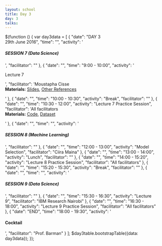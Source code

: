 ```yaml
---
layout: school
title: Day 3
day: 3
talks:
---
```


$(function () {
        var day3data = [
            {
                "date": "DAY 3 <br> 29th June 2016",
                "time": "",
                "activity": '<h5 class="text-center">SESSION 7 (Data Science)</h5>',
                "facilitator": ""
            },
            {
                "date": "",
                "time": "9:00 - 10:00",
                "activity": '<p class="text-warning">Lecture 7 </p>',
                "facilitator": 'Moustapha Cisse<br> <b>Materials:</b> <a href="#">Slides</a>, <a href="#">Other References</p></a>'
            },
            {
                "date": "",
                "time": "10:00 - 10:30",
                "activity": "Break",
                "facilitator": ""
            },
            {
                "date": "",
                "time": "10:30 - 12:00",
                "activity": "Lecture 7 Practice Session",
                "facilitator": 'All facilitators <br> <b>Materials:</b> <a href="#">Code</a>, <a href="#">Dataset</p></a>'
            },
            {
                "date": "",
                "time": "",
                "activity": '<h5 class="text-center">SESSION 8 (Machine Learning)</h5>',
                "facilitator": ""
            },
            {
                "date": "",
                "time": "12:00 - 13:00",
                "activity": "Model Selection",
                "facilitator": "Ciira Maina"
            },
            {
                "date": "",
                "time": "13:00 - 14:00",
                "activity": "Lunch",
                "facilitator": ""
            },
            {
                "date": "",
                "time": "14:00 - 15:20",
                "activity": "Lecture 8 Practice Session",
                "facilitator": "All facilitators"
            },
            {
                "date": "",
                "time": "15:20 - 15:30",
                "activity": "Break",
                "facilitator": ""
            },
            {
                "date": "",
                "time": "",
                "activity": '<h5 class="text-center">SESSION 9 (Data Science)</h5>',
                "facilitator": ""
            },
            {
                "date": "",
                "time": "15:30 - 16:30",
                "activity": "Lecture 9",
                "facilitator": "IBM Research Nairobi"
            },
            {
                "date": "",
                "time": "16:30 - 18:00",
                "activity": "Lecture 9 Practice Session",
                "facilitator": "All facilitators"
            },
            {
                "date": "END",
                "time": "18:00 - 19:30",
                "activity": '<h4 class="text-center text-danger">Cocktail</h4>',
                "facilitator": "Prof. Barman"
            }
        ];
        $day3table.bootstrapTable({data: day3data});
    });


